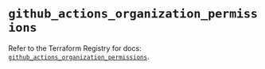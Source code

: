 # `github_actions_organization_permissions`

Refer to the Terraform Registry for docs: [`github_actions_organization_permissions`](https://registry.terraform.io/providers/integrations/github/6.7.3/docs/resources/actions_organization_permissions).
